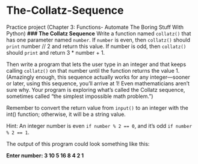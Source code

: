# The-Collatz-Sequence
Practice project (Chapter 3: Functions- Automate The Boring Stuff With Python) 
**### The Collatz Sequence**
Write a function named `collatz()` that has one parameter named `number`. If `number` is even, then `collatz()` should `print` number // 2 and return this value. If number is odd, then `collatz()` should `print` and return 3 * number + 1.

Then write a program that lets the user type in an integer and that keeps calling `collatz()` on that number until the function returns the value 1. (Amazingly enough, this sequence actually works for any integer—sooner or later, using this sequence, you’ll arrive at 1! Even mathematicians aren’t sure why. Your program is exploring what’s called the Collatz sequence, sometimes called “the simplest impossible math problem.”)

Remember to convert the return value from `input()` to an integer with the int() function; otherwise, it will be a string value.

Hint: An integer number is even `if number % 2 == 0`, and it’s odd `if number % 2 == 1`.

The output of this program could look something like this:

**Enter number:
3
10
5
16
8
4
2
1**
